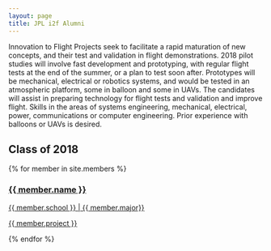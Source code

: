 ```yaml
---
layout: page
title: JPL i2f Alumni
---
```


Innovation to Flight Projects seek to facilitate a rapid maturation of new concepts, and their test and validation in flight demonstrations. 2018 pilot studies will involve fast development and prototyping, with regular flight tests at the end of the summer, or a plan to test soon after. Prototypes will be mechanical, electrical or robotics systems, and would be tested in an atmospheric platform, some in balloon and some in UAVs. The candidates will assist in preparing technology for flight tests and validation and improve flight. Skills in the areas of systems engineering, mechanical, electrical, power, communications or computer engineering. Prior experience with balloons or UAVs is desired. 

## Class of 2018

<section class="people">
	{% for member in site.members %}
	<article>
		<a href="{{ member.url }}">
			<span class="image">
				<img src="images/headshots/{{ member.image }}" alt="" />
			</span>
			<h3>{{ member.name }}</h3>
			<p>{{ member.school }} | {{ member.major}}</p>
			<p>{{ member.project }}</p>
		</a>
	</article>
	{% endfor %}
</section>

<br>


